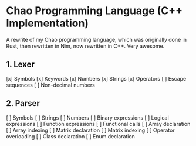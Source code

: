 # Chao Programming Language (C++ Implementation)
A rewrite of my Chao programming language, which was originally done in Rust, then rewritten in Nim, now rewritten in C++. Very awesome.

## 1. Lexer
[x] Symbols
[x] Keywords
[x] Numbers
[x] Strings
[x] Operators
[ ] Escape sequences
[ ] Non-decimal numbers 

## 2. Parser
[ ] Symbols
[ ] Strings
[ ] Numbers
[ ] Binary expressions
[ ] Logical expressions
[ ] Function expressions
[ ] Functional calls
[ ] Array declaration
[ ] Array indexing
[ ] Matrix declaration
[ ] Matrix indexing
[ ] Operator overloading
[ ] Class declaration
[ ] Enum declaration